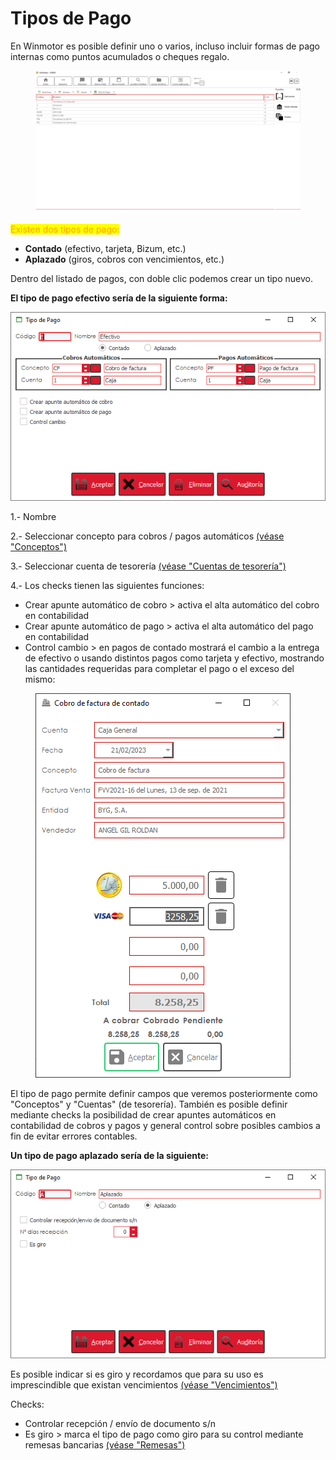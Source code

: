 # Tipos de Pago

En Winmotor es posible definir uno o varios, incluso incluir formas de pago internas como puntos acumulados o cheques regalo.

<figure><img src="../../../.gitbook/assets/imagen.png" alt=""><figcaption></figcaption></figure>

<mark style="color:orange;">Existen dos tipos de pago:</mark>

* **Contado** (efectivo, tarjeta, Bizum, etc.)
* **Aplazado** (giros, cobros con vencimientos, etc.)

Dentro del listado de pagos, con doble clic podemos crear un tipo nuevo.&#x20;

**El tipo de pago efectivo sería de la siguiente forma:**

![](<../../../.gitbook/assets/image (588).png>)

1.- Nombre

2.- Seleccionar concepto para cobros / pagos automáticos [(véase "Conceptos")](conceptos.md)

3.- Seleccionar cuenta de tesorería [(véase "Cuentas de tesorería")](cuentas-de-tesoreria.md)

4.- Los checks tienen las siguientes funciones:

* Crear apunte automático de cobro > activa el alta automático del cobro en contabilidad
* Crear apunte automático de pago > activa el alta automático del pago en contabilidad
* Control cambio > en pagos de contado mostrará el cambio a la entrega de efectivo o usando distintos pagos como tarjeta y efectivo, mostrando las cantidades requeridas para completar el pago o el exceso del mismo:

<figure><img src="../../../.gitbook/assets/imagen (1).png" alt=""><figcaption></figcaption></figure>

El tipo de pago permite definir campos que veremos posteriormente como "Conceptos" y "Cuentas" (de tesorería). También es posible definir mediante checks la posibilidad de crear apuntes automáticos en contabilidad de cobros y pagos y general control sobre posibles cambios a fin de evitar errores contables.

**Un tipo de pago aplazado sería de la siguiente:**

![](<../../../.gitbook/assets/image (589).png>)

Es posible indicar si es giro y recordamos que para su uso es imprescindible que existan vencimientos [(véase "Vencimientos")](vencimientos.md)

Checks:

* Controlar recepción / envío de documento s/n
* Es giro > marca el tipo de pago como giro para su control mediante remesas bancarias [(véase "Remesas")](../../administracion/remesas/remesa-de-pagos/)
